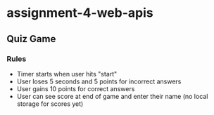 # assignment-4-web-apis

## Quiz Game

### Rules
* Timer starts when user hits "start"
* User loses 5 seconds and 5 points for incorrect answers
* User gains 10 points for correct answers
* User can see score at end of game and enter their name (no local storage for scores yet)
